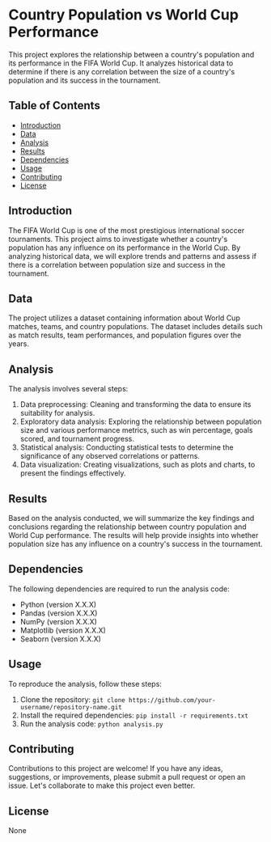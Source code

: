 # Country Population vs World Cup Performance

This project explores the relationship between a country's population and its performance in the FIFA World Cup. It analyzes historical data to determine if there is any correlation between the size of a country's population and its success in the tournament.

## Table of Contents
- [Introduction](#introduction)
- [Data](#data)
- [Analysis](#analysis)
- [Results](#results)
- [Dependencies](#dependencies)
- [Usage](#usage)
- [Contributing](#contributing)
- [License](#license)

## Introduction
The FIFA World Cup is one of the most prestigious international soccer tournaments. This project aims to investigate whether a country's population has any influence on its performance in the World Cup. By analyzing historical data, we will explore trends and patterns and assess if there is a correlation between population size and success in the tournament.

## Data
The project utilizes a dataset containing information about World Cup matches, teams, and country populations. The dataset includes details such as match results, team performances, and population figures over the years.

## Analysis
The analysis involves several steps:
1. Data preprocessing: Cleaning and transforming the data to ensure its suitability for analysis.
2. Exploratory data analysis: Exploring the relationship between population size and various performance metrics, such as win percentage, goals scored, and tournament progress.
3. Statistical analysis: Conducting statistical tests to determine the significance of any observed correlations or patterns.
4. Data visualization: Creating visualizations, such as plots and charts, to present the findings effectively.

## Results
Based on the analysis conducted, we will summarize the key findings and conclusions regarding the relationship between country population and World Cup performance. The results will help provide insights into whether population size has any influence on a country's success in the tournament.

## Dependencies
The following dependencies are required to run the analysis code:
- Python (version X.X.X)
- Pandas (version X.X.X)
- NumPy (version X.X.X)
- Matplotlib (version X.X.X)
- Seaborn (version X.X.X)

## Usage
To reproduce the analysis, follow these steps:
1. Clone the repository: `git clone https://github.com/your-username/repository-name.git`
2. Install the required dependencies: `pip install -r requirements.txt`
3. Run the analysis code: `python analysis.py`

## Contributing
Contributions to this project are welcome! If you have any ideas, suggestions, or improvements, please submit a pull request or open an issue. Let's collaborate to make this project even better.

## License
None
